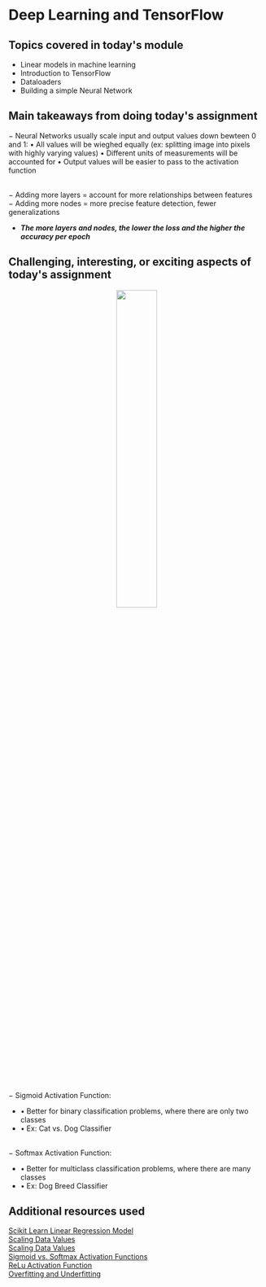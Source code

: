 # Deep Learning and TensorFlow

## Topics covered in today's module
* Linear models in machine learning
* Introduction to TensorFlow
* Dataloaders
* Building a simple Neural Network

## Main takeaways from doing today's assignment
&minus; Neural Networks usually scale input and output values down bewteen 0 and 1:
&bull; All values will be wieghed equally (ex: splitting image into pixels with highly varying values)
&bull; Different units of measurements will be accounted for
&bull; Output values will be easier to pass to the activation function
<br></br>

&minus; Adding more layers = account for more relationships between features \
&minus; Adding more nodes = more precise feature detection, fewer generalizations
- ***The more layers and nodes, the lower the loss and the higher the accuracy per epoch***

## Challenging, interesting, or exciting aspects of today's assignment
<div align=center><img src="https://miro.medium.com/v2/resize:fit:1400/1*WfERQXN_BtLi1eAh36_mvw.png" width=40% height=40%></div> 

&minus; Sigmoid Activation Function:
- &bull; Better for binary classification problems, where there are only two classes
- &bull; Ex: Cat vs. Dog Classifier
<br></br>

&minus; Softmax Activation Function: 
- &bull; Better for multiclass classification problems, where there are many classes
- &bull; Ex: Dog Breed Classifier


## Additional resources used 
[Scikit Learn Linear Regression Model](https://scikit-learn.org/stable/modules/generated/sklearn.linear_model.LinearRegression.html) \
[Scaling Data Values](https://machinelearningmastery.com/how-to-improve-neural-network-stability-and-modeling-performance-with-data-scaling/#:~:text=Scaling%20Input%20Variables,a%20standard%20deviation%20of%20one.) \
[Scaling Data Values](https://stats.stackexchange.com/questions/603855/why-data-scaling-in-range-0-1-is-important) \
[Sigmoid vs. Softmax Activation Functions](https://towardsdatascience.com/sigmoid-and-softmax-functions-in-5-minutes-f516c80ea1f9#:~:text=But%20if%20both%20functions%20map,extension%20of%20the%20Sigmoid%20function.) \
[ReLu Activation Function](https://machinelearningmastery.com/rectified-linear-activation-function-for-deep-learning-neural-networks/) \
[Overfitting and Underfitting](https://docs.aws.amazon.com/machine-learning/latest/dg/model-fit-underfitting-vs-overfitting.html)

